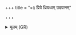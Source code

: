 +++
title = "०३ प्रिये ध्रियध्वम् उदयानम्"

+++
<details><summary>मूलम् (GR)</summary>

प्रिये ध्रियध्वम् उदयानम् उन्दतीर्  
ओक औघानाम् इह रारणीतु ।  
अनेन वेगान् असृजत् प्रजापतिर्  
इह ध्रियध्वं शरणं सरस्वतीः ॥
</details>